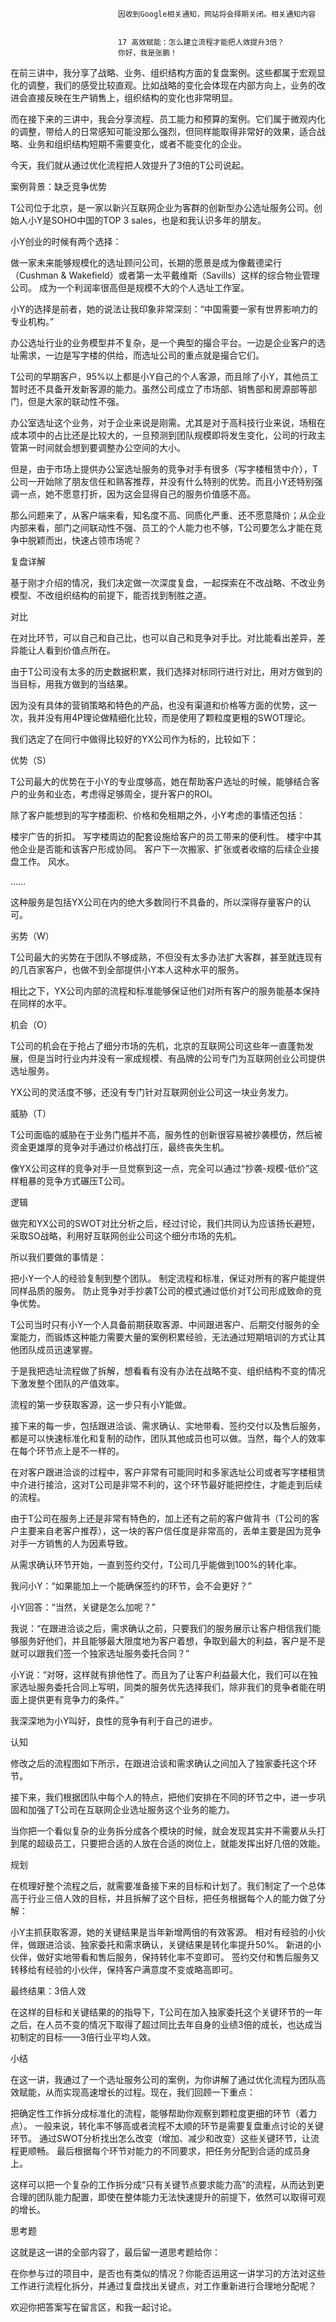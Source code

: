 
                            
                            因收到Google相关通知，网站将会择期关闭。相关通知内容
                            
                            
                            17 高效赋能：怎么建立流程才能把人效提升3倍？
                            你好，我是张鹏！

在前三讲中，我分享了战略、业务、组织结构方面的复盘案例。这些都属于宏观显化的调整，我们的感受比较直观。比如战略的变化会体现在内部方向上，业务的改进会直接反映在生产销售上，组织结构的变化也非常明显。



而在接下来的三讲中，我会分享流程、员工能力和预算的案例。它们属于微观内化的调整，带给人的日常感知可能没那么强烈，但同样能取得非常好的效果，适合战略、业务和组织结构短期不需要变化，或者不能变化的企业。

今天，我们就从通过优化流程把人效提升了3倍的T公司说起。

案例背景：缺乏竞争优势

T公司位于北京，是一家以新兴互联网企业为客群的创新型办公选址服务公司。创始人小Y是SOHO中国的TOP 3 sales，也是和我认识多年的朋友。

小Y创业的时候有两个选择：


做一家未来能够规模化的选址顾问公司，长期的愿景是成为像戴德梁行（Cushman & Wakefield）或者第一太平戴维斯（Savills）这样的综合物业管理公司。
成为一个利润率很高但是规模不大的个人选址工作室。


小Y的选择是前者，她的说法让我印象非常深刻：“中国需要一家有世界影响力的专业机构。”

办公选址行业的业务模型并不复杂，是一个典型的撮合平台。一边是企业客户的选址需求，一边是写字楼的供给，而选址公司的重点就是撮合它们。



T公司的早期客户，95%以上都是小Y自己的个人客源，而且除了小Y，其他员工暂时还不具备开发新客源的能力。虽然公司成立了市场部、销售部和房源部等部门，但是大家的联动性不强。

办公室选址这个业务，对于企业来说是刚需。尤其是对于高科技行业来说，场租在成本项中的占比还是比较大的，一旦预测到团队规模即将发生变化，公司的行政主管第一时间就会想到要调整办公空间的大小。

但是，由于市场上提供办公室选址服务的竞争对手有很多（写字楼租赁中介），T公司一开始除了朋友信任和熟客推荐，并没有什么特别的优势。而且小Y还特别强调一点，她不愿意打折，因为这会显得自己的服务价值感不高。

那么问题来了，从客户端来看，知名度不高、同质化严重、还不愿意降价；从企业内部来看，部门之间联动性不强、员工的个人能力也不够，T公司要怎么才能在竞争中脱颖而出，快速占领市场呢？

复盘详解

基于刚才介绍的情况，我们决定做一次深度复盘，一起探索在不改战略、不改业务模型、不改组织结构的前提下，能否找到制胜之道。

对比

在对比环节，可以自己和自己比，也可以自己和竞争对手比。对比能看出差异，差异能让人看到价值点所在。

由于T公司没有太多的历史数据积累，我们选择对标同行进行对比，用对方做到的当目标，用我方做到的当结果。

因为没有具体的营销策略和特色的产品，也没有渠道和价格等方面的优势，这一次，我并没有用4P理论做精细化比较，而是使用了颗粒度更粗的SWOT理论。

我们选定了在同行中做得比较好的YX公司作为标的，比较如下：


优势（S）


T公司最大的优势在于小Y的专业度够高，她在帮助客户选址的时候，能够结合客户的业务和业态，考虑得足够周全，提升客户的ROI。

除了客户能想到的写字楼面积、价格和免租期之外，小Y考虑的事情还包括：


楼宇广告的折扣。
写字楼周边的配套设施给客户的员工带来的便利性。
楼宇中其他企业是否能和该客户形成协同。
客户下一次搬家、扩张或者收缩的后续企业接盘工作。
风水。


……

这种服务是包括YX公司在内的绝大多数同行不具备的，所以深得存量客户的认可。


劣势（W）


T公司最大的劣势在于团队不够成熟，不但没有太多办法扩大客群，甚至就连现有的几百家客户，也做不到全部提供小Y本人这种水平的服务。

相比之下，YX公司内部的流程和标准能够保证他们对所有客户的服务能基本保持在同样的水平。


机会（O）


T公司的机会在于抢占了细分市场的先机，北京的互联网公司这些年一直蓬勃发展，但是当时行业内并没有一家成规模、有品牌的公司专门为互联网创业公司提供选址服务。

YX公司的灵活度不够，还没有专门针对互联网创业公司这一块业务发力。


威胁（T）


T公司面临的威胁在于业务门槛并不高，服务性的创新很容易被抄袭模仿，然后被资金更雄厚的竞争对手通过价格战打压，最终丧失生机。

像YX公司这样的竞争对手一旦觉察到这一点，完全可以通过“抄袭-规模-低价”这样粗暴的竞争方式碾压T公司。



逻辑

做完和YX公司的SWOT对比分析之后，经过讨论，我们共同认为应该扬长避短，采取SO战略，利用好互联网创业公司这个细分市场的先机。



所以我们要做的事情是：


把小Y一个人的经验复制到整个团队。
制定流程和标准，保证对所有的客户能提供同样品质的服务。
防止竞争对手抄袭T公司的模式通过低价对T公司形成致命的竞争优势。


T公司当时只有小Y一个人具备前期获取客源、中间跟进客户、后期交付服务的全案能力，而锻炼这种能力需要大量的案例积累经验，无法通过短期培训的方式让其他团队成员迅速掌握。

于是我把选址流程做了拆解，想看看有没有办法在战略不变、组织结构不变的情况下激发整个团队的产值效率。

流程的第一步获取客源，这一步只有小Y能做。

接下来的每一步，包括跟进洽谈、需求确认、实地带看、签约交付以及售后服务，都是可以快速标准化和复制的动作，团队其他成员也可以做。当然，每个人的效率在每个环节点上是不一样的。



在对客户跟进洽谈的过程中，客户非常有可能同时和多家选址公司或者写字楼租赁中介进行接洽，这对T公司是非常不利的，这个环节最好能把控住，才能走到后续的流程。

由于T公司在服务上还是非常有特色的，加上还有之前的客户做背书（T公司的客户主要来自老客户推荐），这一块的客户信任度是非常高的，丢单主要是因为竞争对手一方销售的人为因素导致。

从需求确认环节开始，一直到签约交付，T公司几乎能做到100%的转化率。

我问小Y：“如果能加上一个能确保签约的环节，会不会更好？”

小Y回答：“当然，关键是怎么加呢？”

我说：“在跟进洽谈之后，需求确认之前，只要我们的服务展示让客户相信我们能够服务好他们，并且能够最大限度地为客户着想，争取到最大的利益，客户是不是就可以跟我们签一个独家选址服务委托合同？”

小Y说：“对呀，这样就有排他性了。而且为了让客户利益最大化，我们可以在独家选址服务委托合同上写明，同类的服务优先选择我们，除非我们的竞争者能在明面上提供更有竞争力的条件。”

我深深地为小Y叫好，良性的竞争有利于自己的进步。

认知

修改之后的流程图如下所示，在跟进洽谈和需求确认之间加入了独家委托这个环节。



接下来，我们根据团队中每个人的特点，把他们安排在不同的环节之中，进一步巩固和加强了T公司在互联网企业选址服务这个业务的能力。

当你把一个看似复杂的业务拆分成各个模块的时候，就会发现其实并不需要从头打到尾的超级员工，只要把合适的人放在合适的岗位上，就能发挥出好几倍的效能。

规划

在梳理好整个流程之后，就需要准备接下来的目标和计划了。我们制定了一个总体高于行业三倍人效的目标，并且拆解了这个目标，把任务根据每个人的能力做了分解：


小Y主抓获取客源，她的关键结果是当年新增两倍的有效客源。
相对有经验的小伙伴，做跟进洽谈、独家委托和需求确认，关键结果是转化率提升50%。
新进的小伙伴，做好实地带看和售后服务，保持转化率不变即可。
签约交付和售后服务又转移给有经验的小伙伴，保持客户满意度不变或略高即可。


最终结果：3倍人效

在这样的目标和关键结果的的指导下，T公司在加入独家委托这个关键环节的一年之后，在人员不变的情况下取得了超过同比去年自身的业绩3倍的成长，也达成当初制定的目标——3倍行业平均人效。

小结

在这一讲，我通过了一个选址服务公司的案例，为你讲解了通过优化流程为团队高效赋能，从而实现高速增长的过程。现在，我们回顾一下重点：


把确定性工作拆分成标准化的流程，能够帮助你观察到颗粒度更细的环节（着力点）。
一般来说，转化率不够高或者流程不太顺的环节是需要复盘重点讨论的关键环节。
通过SWOT分析找出怎么改变（增加、减少和改变）这些关键环节，让流程更顺畅。
最后根据每个环节对能力的不同要求，把任务分配到合适的成员身上。


这样可以把一个复杂的工作拆分成“只有关键节点要求能力高”的流程，从而达到更合理的团队能力配置，即使在整体能力无法快速提升的前提下，依然可以取得可观的增长。

思考题

这就是这一讲的全部内容了，最后留一道思考题给你：

在你参与过的项目中，是否也有类似的情况？你能否运用这一讲学习的方法对这些工作进行流程化拆分，并通过复盘找出关键点，对工作重新进行合理地分配呢？

欢迎你把答案写在留言区，和我一起讨论。

                        
                        
                            